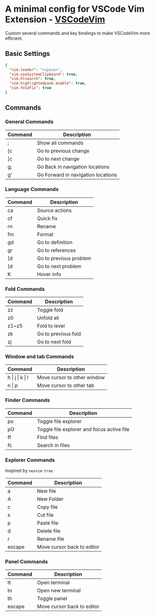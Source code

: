 # A minimal config for VSCode Vim Extension - [VSCodeVim](http://aka.ms/vscodevim)

Custom several commands and key bindings to make VSCodeVim more efficient.

## Basic Settings

```json
{
  "vim.leader": "<space>",
  "vim.useSystemClipboard": true,
  "vim.hlsearch": true,
  "vim.highlightedyank.enable": true,
  "vim.foldfix": true
}
```

## Commands

### General Commands

| Command | Description                        |
| ------- | ---------------------------------- |
| ;       | Show all commands                  |
| [c      | Go to previous change              |
| ]c      | Go to next change                  |
| g;      | Go Back in navigation locations    |
| g'      | Go Forward in navigation locations |

### Language Commands

| Command    | Description            |
| ---------- | ---------------------- |
| <leader>ca | Source actions         |
| <leader>cf | Quick fix              |
| <leader>rn | Rename                 |
| <leader>fm | Format                 |
| gd         | Go to definition       |
| gr         | Go to references       |
| [d         | Go to previous problem |
| ]d         | Go to next problem     |
| K          | Hover info             |

### Fold Commands

| Command | Description         |
| ------- | ------------------- |
| zz      | Toggle fold         |
| z0      | Unfold all          |
| z1~z5   | Fold to level       |
| zk      | Go to previous fold |
| zj      | Go to next fold     |

### Window and tab Commands

| Command                  | Description                 |
| ------------------------ | --------------------------- |
| <leader>h \| j \| k \| l | Move cursor to other window |
| <leader>n \| p           | Move cursor to other tab    |

### Finder Commands

| Command    | Description                                |
| ---------- | ------------------------------------------ |
| <leader>po | Toggle file explorer                       |
| <leader>pO | Toggle file explorer and focus active file |
| <leader>ff | FInd files                                 |
| <leader>fc | Search in files                            |

### Explorer Commands

Inspired by `neovim-tree`

| Command | Description                |
| ------- | -------------------------- |
| a       | New file                   |
| A       | New Folder                 |
| c       | Copy file                  |
| x       | Cut file                   |
| p       | Paste file                 |
| d       | Delete file                |
| r       | Rename file                |
| escape  | Move cursor back to editor |

### Panel Commands

| Command    | Description                |
| ---------- | -------------------------- |
| <leader>tt | Open terminal              |
| <leader>tn | Open new terminal          |
| <leader>th | Toggle panel               |
| escape     | Move cursor back to editor |
